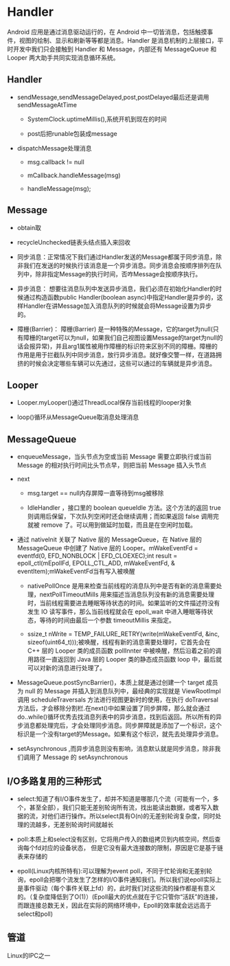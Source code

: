 # Handler
Android 应用是通过消息驱动运行的，在 Android 中一切皆消息，包括触摸事件，视图的绘制、显示和刷新等等都是消息。Handler 是消息机制的上层接口，平时开发中我们只会接触到 Handler 和 Message，内部还有 MessageQueue 和 Looper 两大助手共同实现消息循环系统。

## Handler

- sendMessage,sendMessageDelayed,post,postDelayed最后还是调用sendMessageAtTime

    - SystemClock.uptimeMillis(),系统开机到现在的时间

    - post后把runable包装成message


- dispatchMessage处理消息

    - msg.callback != null

    - mCallback.handleMessage(msg)

    - handleMessage(msg);



## Message

- obtain取


- recycleUnchecked链表头结点插入来回收


- 同步消息：正常情况下我们通过Handler发送的Message都属于同步消息，除非我们在发送的时候执行该消息是一个异步消息。同步消息会按顺序排列在队列中，除非指定Message的执行时间，否咋Message会按顺序执行。


- 异步消息： 想要往消息队列中发送异步消息，我们必须在初始化Handler的时候通过构造函数public Handler(boolean async)中指定Handler是异步的，这样Handler在讲Message加入消息队列的时候就会将Message设置为异步的。


- 障栅(Barrier)： 障栅(Barrier) 是一种特殊的Message，它的target为null(只有障栅的target可以为null，如果我们自己视图设置Message的target为null的话会报异常)，并且arg1属性被用作障栅的标识符来区别不同的障栅。障栅的作用是用于拦截队列中同步消息，放行异步消息。就好像交警一样，在道路拥挤的时候会决定哪些车辆可以先通过，这些可以通过的车辆就是异步消息。



## Looper


- Looper.myLooper()通过ThreadLocal保存当前线程的looper对象


- loop()循环从MessageQueue取消息处理消息



## MessageQueue

- enqueueMessage，当头节点为空或当前 Message 需要立即执行或当前 Message 的相对执行时间比头节点早，则把当前 Message 插入头节点

- next

    - msg.target == null内存屏障一直等待到msg被移除

    - IdleHandler ，接口里的 boolean queueIdle 方法。这个方法的返回 true 则调用后保留，下次队列空闲时还会继续调用；而如果返回 false 调用完就被 remove 了。可以用到做延时加载，而且是在空闲时加载。


- 通过 nativeInit 关联了 Native 层的 MessageQueue，在 Native 层的 MessageQueue 中创建了 Native 层的 Looper。mWakeEventFd = eventfd(0, EFD_NONBLOCK | EFD_CLOEXEC);int result = epoll_ctl(mEpollFd, EPOLL_CTL_ADD, mWakeEventFd, & eventItem);mWakeEventFd当有写入被唤醒

    - nativePollOnce 是用来检查当前线程的消息队列中是否有新的消息需要处理，nextPollTimeoutMills 用来描述当消息队列没有新的消息需要处理时，当前线程需要进去睡眠等待状态的时间。如果监听的文件描述符没有发生 IO 读写事件，那么当前线程就会在 epoll_wait 中进入睡眠等待状态，等待的时间由最后一个参数 timeoutMillis 来指定。

    - ssize_t nWrite = TEMP_FAILURE_RETRY(write(mWakeEventFd, &inc, sizeof(uint64_t)));被唤醒，线程有新的消息需要处理时，它首先会在 C++ 层的 Looper 类的成员函数 pollInnter 中被唤醒，然后沿着之前的调用路径一直返回到 Java 层的 Looper 类的静态成员函数 loop 中，最后就可以对新的消息进行处理了。

- MessageQueue.postSyncBarrier()，本质上就是通过创建一个 target 成员为 null 的 Message 并插入到消息队列中，最经典的实现就是 ViewRootImpl 调用 scheduleTraversals 方法进行视图更新时的使用，在执行 doTraversal 方法后，才会移除分割栏.在next()中如果设置了同步屏障，那么就会通过do..while()循环优秀去找消息列表中的异步消息，找到后返回。所以所有的异步消息都处理完后，才会处理同步消息。同步屏障就是添加了一个标识，这个标识是一个没有target的Message。如果有这个标识，就先去处理异步消息。


- setAsynchronous ,而异步消息则没有影响，消息默认就是同步消息，除非我们调用了 Message 的 setAsynchronous


## I/O多路复用的三种形式


- select:知道了有I/O事件发生了，却并不知道是哪那几个流（可能有一个，多个，甚至全部），我们只能无差别轮询所有流，找出能读出数据，或者写入数据的流，对他们进行操作。所以select具有O(n)的无差别轮询复杂度，同时处理的流越多，无差别轮询时间就越长


- poll:本质上和select没有区别，它将用户传入的数组拷贝到内核空间，然后查询每个fd对应的设备状态， 但是它没有最大连接数的限制，原因是它是基于链表来存储的


- epoll(Linux内核所特有):可以理解为event poll，不同于忙轮询和无差别轮询，epoll会把哪个流发生了怎样的I/O事件通知我们。所以我们说epoll实际上是事件驱动（每个事件关联上fd）的，此时我们对这些流的操作都是有意义的。（复杂度降低到了O(1)）(Epoll最大的优点就在于它只管你“活跃”的连接，而跟连接总数无关，因此在实际的网络环境中，Epoll的效率就会远远高于select和poll)



## 管道
Linux的IPC之一

